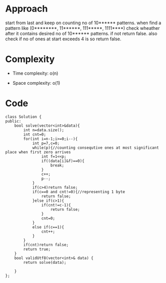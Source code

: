 # Approach
<!-- Describe your approach to solving the problem. -->
start from last and keep on counting no of 10****** patterns. when find a pattern like (0********, 11******, 111*****, 1111****) check wheather after it contains desired no of 10****** patterns. if not return false. also check if no of ones at start exceeds 4 is so return false.
# Complexity
- Time complexity: o(n)
<!-- Add your time complexity here, e.g. $$O(n)$$ -->


- Space complexity: o(1)
<!-- Add your space complexity here, e.g. $$O(n)$$ -->


# Code
```
class Solution {
public:
    bool solve(vector<int>&data){
        int n=data.size();
        int cnt=0;
        for(int i=n-1;i>=0;i--){
            int p=7,c=0;
            while(p){//counting consequtive ones at most significant place when first zero arrives
                int f=1<<p;
                if((data[i]&f)==0){
                    break;
                }
                c++;
                p--;
            }
            if(c>4)return false;
            if(c==0 and cnt!=0){//representing 1 byte
                return false;
            }else if(c>1){
                if(cnt!=c-1){
                    return false;
                }
                cnt=0;
            }
            else if(c==1){
                cnt++;
            }  
        }
        if(cnt)return false;
        return true;
    }
    bool validUtf8(vector<int>& data) {
        return solve(data);

    }
};
```